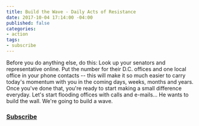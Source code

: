 ```yaml
---
title: Build the Wave - Daily Acts of Resistance
date: 2017-10-04 17:14:00 -04:00
published: false
categories:
- action
tags:
- subscribe
---
```


Before you do anything else, do this: Look up your senators and representative online. Put the number for their D.C. offices and one local office in your phone contacts -- this will make it so much easier to carry today's momentum with you in the coming days, weeks, months and years. Once you've done that, you're ready to start making a small difference everyday. Let's start flooding offices with calls and e-mails... He wants to build the wall. We're going to build a wave.

### [Subscribe](https://tinyletter.com/BuildTheWave)